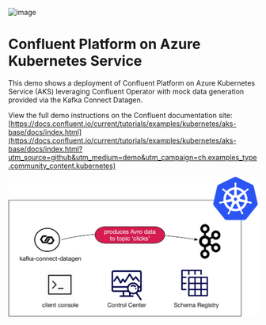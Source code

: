 ![image](../../images/confluent-logo-300-2.png)

# Confluent Platform on Azure Kubernetes Service

This demo shows a deployment of Confluent Platform on Azure Kubernetes Service (AKS) leveraging Confluent Operator with mock data generation provided via the Kafka Connect Datagen.

View the full demo instructions on the Confluent documentation site: [https://docs.confluent.io/current/tutorials/examples/kubernetes/aks-base/docs/index.html](https://docs.confluent.io/current/tutorials/examples/kubernetes/aks-base/docs/index.html?utm_source=github&utm_medium=demo&utm_campaign=ch.examples_type.community_content.kubernetes)

![image](docs/images/operator.png)
